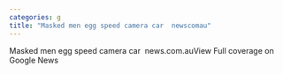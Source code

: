 ```yaml
---
categories: g
title: "Masked men egg speed camera car  newscomau"
---
```

Masked men egg speed camera car&nbsp;&nbsp;news.com.auView Full coverage on Google News